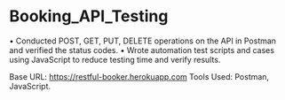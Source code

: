 # Booking_API_Testing
•	Conducted POST, GET, PUT, DELETE operations on the API in Postman and verified the status codes.
•	Wrote automation test scripts and cases using JavaScript to reduce testing time and verify results. 

Base URL: https://restful-booker.herokuapp.com
Tools Used: Postman, JavaScript. 
